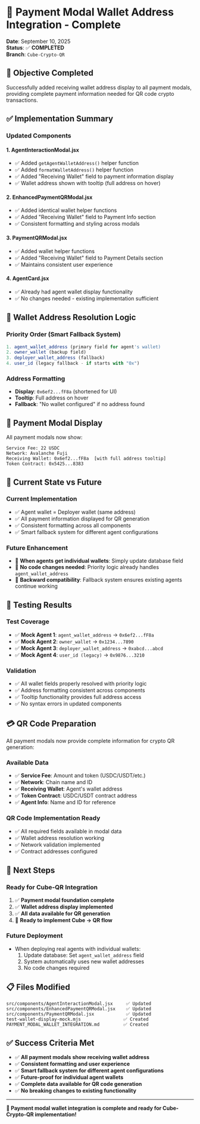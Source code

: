 # 🎯 Payment Modal Wallet Address Integration - Complete

**Date**: September 10, 2025  
**Status**: ✅ **COMPLETED**  
**Branch**: `Cube-Crypto-QR`

## 🎯 **Objective Completed**

Successfully added receiving wallet address display to all payment modals, providing complete payment information needed for QR code crypto transactions.

## ✅ **Implementation Summary**

### **Updated Components**

#### **1. AgentInteractionModal.jsx**

- ✅ Added `getAgentWalletAddress()` helper function
- ✅ Added `formatWalletAddress()` helper function
- ✅ Added "Receiving Wallet" field to payment information display
- ✅ Wallet address shown with tooltip (full address on hover)

#### **2. EnhancedPaymentQRModal.jsx**

- ✅ Added identical wallet helper functions
- ✅ Added "Receiving Wallet" field to Payment Info section
- ✅ Consistent formatting and styling across modals

#### **3. PaymentQRModal.jsx**

- ✅ Added wallet helper functions
- ✅ Added "Receiving Wallet" field to Payment Details section
- ✅ Maintains consistent user experience

#### **4. AgentCard.jsx**

- ✅ Already had agent wallet display functionality
- ✅ No changes needed - existing implementation sufficient

## 🔧 **Wallet Address Resolution Logic**

### **Priority Order (Smart Fallback System)**

```javascript
1. agent_wallet_address (primary field for agent's wallet)
2. owner_wallet (backup field)
3. deployer_wallet_address (fallback)
4. user_id (legacy fallback - if starts with "0x")
```

### **Address Formatting**

- **Display**: `0x6ef2...fF8a` (shortened for UI)
- **Tooltip**: Full address on hover
- **Fallback**: "No wallet configured" if no address found

## 📱 **Payment Modal Display**

All payment modals now show:

```
Service Fee: 22 USDC
Network: Avalanche Fuji
Receiving Wallet: 0x6ef2...fF8a  [with full address tooltip]
Token Contract: 0x5425...8383
```

## 🎯 **Current State vs Future**

### **Current Implementation**

- ✅ Agent wallet = Deployer wallet (same address)
- ✅ All payment information displayed for QR generation
- ✅ Consistent formatting across all components
- ✅ Smart fallback system for different agent configurations

### **Future Enhancement**

- 🔮 **When agents get individual wallets**: Simply update database field
- 🔮 **No code changes needed**: Priority logic already handles `agent_wallet_address`
- 🔮 **Backward compatibility**: Fallback system ensures existing agents continue working

## 🧪 **Testing Results**

### **Test Coverage**

- ✅ **Mock Agent 1**: `agent_wallet_address` → `0x6ef2...fF8a`
- ✅ **Mock Agent 2**: `owner_wallet` → `0x1234...7890`
- ✅ **Mock Agent 3**: `deployer_wallet_address` → `0xabcd...abcd`
- ✅ **Mock Agent 4**: `user_id (legacy)` → `0x9876...3210`

### **Validation**

- ✅ All wallet fields properly resolved with priority logic
- ✅ Address formatting consistent across components
- ✅ Tooltip functionality provides full address access
- ✅ No syntax errors in updated components

## 💳 **QR Code Preparation**

All payment modals now provide complete information for crypto QR generation:

### **Available Data**

- ✅ **Service Fee**: Amount and token (USDC/USDT/etc.)
- ✅ **Network**: Chain name and ID
- ✅ **Receiving Wallet**: Agent's wallet address
- ✅ **Token Contract**: USDC/USDT contract address
- ✅ **Agent Info**: Name and ID for reference

### **QR Code Implementation Ready**

- ✅ All required fields available in modal data
- ✅ Wallet address resolution working
- ✅ Network validation implemented
- ✅ Contract addresses configured

## 🚀 **Next Steps**

### **Ready for Cube-QR Integration**

1. ✅ **Payment modal foundation complete**
2. ✅ **Wallet address display implemented**
3. ✅ **All data available for QR generation**
4. 🎯 **Ready to implement Cube → QR flow**

### **Future Deployment**

- When deploying real agents with individual wallets:
  1. Update database: Set `agent_wallet_address` field
  2. System automatically uses new wallet addresses
  3. No code changes required

## 📋 **Files Modified**

```
src/components/AgentInteractionModal.jsx     ✅ Updated
src/components/EnhancedPaymentQRModal.jsx    ✅ Updated
src/components/PaymentQRModal.jsx            ✅ Updated
test-wallet-display-mock.mjs                ✅ Created
PAYMENT_MODAL_WALLET_INTEGRATION.md         ✅ Created
```

## ✅ **Success Criteria Met**

- ✅ **All payment modals show receiving wallet address**
- ✅ **Consistent formatting and user experience**
- ✅ **Smart fallback system for different agent configurations**
- ✅ **Future-proof for individual agent wallets**
- ✅ **Complete data available for QR code generation**
- ✅ **No breaking changes to existing functionality**

---

**🎯 Payment modal wallet integration is complete and ready for Cube-Crypto-QR implementation!**
